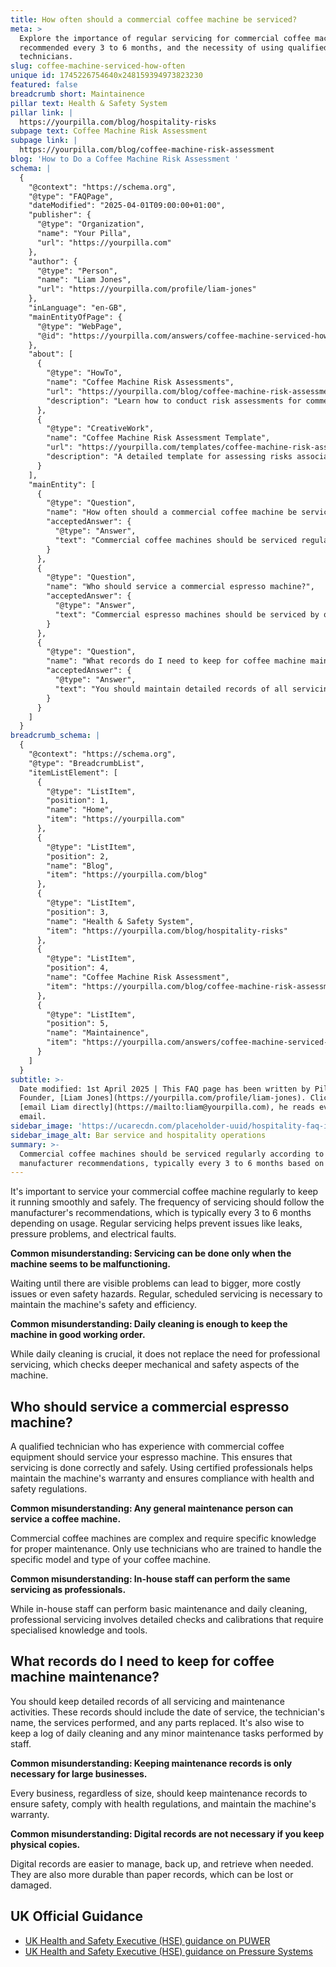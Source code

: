 ```yaml
---
title: How often should a commercial coffee machine be serviced?
meta: >
  Explore the importance of regular servicing for commercial coffee machines,
  recommended every 3 to 6 months, and the necessity of using qualified
  technicians.
slug: coffee-machine-serviced-how-often
unique id: 1745226754640x248159394973823230
featured: false
breadcrumb short: Maintainence
pillar text: Health & Safety System
pillar link: |
  https://yourpilla.com/blog/hospitality-risks
subpage text: Coffee Machine Risk Assessment
subpage link: |
  https://yourpilla.com/blog/coffee-machine-risk-assessment
blog: 'How to Do a Coffee Machine Risk Assessment '
schema: |
  {
    "@context": "https://schema.org",
    "@type": "FAQPage",
    "dateModified": "2025-04-01T09:00:00+01:00",
    "publisher": {
      "@type": "Organization",
      "name": "Your Pilla",
      "url": "https://yourpilla.com"
    },
    "author": {
      "@type": "Person",
      "name": "Liam Jones",
      "url": "https://yourpilla.com/profile/liam-jones"
    },
    "inLanguage": "en-GB",
    "mainEntityOfPage": {
      "@type": "WebPage",
      "@id": "https://yourpilla.com/answers/coffee-machine-serviced-how-often"
    },
    "about": [
      {
        "@type": "HowTo",
        "name": "Coffee Machine Risk Assessments",
        "url": "https://yourpilla.com/blog/coffee-machine-risk-assessment",
        "description": "Learn how to conduct risk assessments for commercial coffee machines to ensure safety and compliance."
      },
      {
        "@type": "CreativeWork",
        "name": "Coffee Machine Risk Assessment Template",
        "url": "https://yourpilla.com/templates/coffee-machine-risk-assessment",
        "description": "A detailed template for assessing risks associated with operating commercial coffee machines."
      }
    ],
    "mainEntity": [
      {
        "@type": "Question",
        "name": "How often should a commercial coffee machine be serviced?",
        "acceptedAnswer": {
          "@type": "Answer",
          "text": "Commercial coffee machines should be serviced regularly according to manufacturer recommendations, typically every 3 to 6 months based on usage. Regular servicing, involving thorough checks for leaks, pressure issues, and electrical faults, is essential for maintaining the machine's safety and efficiency."
        }
      },
      {
        "@type": "Question",
        "name": "Who should service a commercial espresso machine?",
        "acceptedAnswer": {
          "@type": "Answer",
          "text": "Commercial espresso machines should be serviced by qualified technicians who have specific experience and training with coffee equipment. This ensures the servicing is done correctly and maintains the machine's warranty, while also complying with health and safety standards."
        }
      },
      {
        "@type": "Question",
        "name": "What records do I need to keep for coffee machine maintenance?",
        "acceptedAnswer": {
          "@type": "Answer",
          "text": "You should maintain detailed records of all servicing and maintenance activities for coffee machines. These records should include dates, technicians' names, services performed, and any parts replaced. Digital records are recommended as they are easier to manage and more durable than paper records."
        }
      }
    ]
  }
breadcrumb_schema: |
  {
    "@context": "https://schema.org",
    "@type": "BreadcrumbList",
    "itemListElement": [
      {
        "@type": "ListItem",
        "position": 1,
        "name": "Home",
        "item": "https://yourpilla.com"
      },
      {
        "@type": "ListItem",
        "position": 2,
        "name": "Blog",
        "item": "https://yourpilla.com/blog"
      },
      {
        "@type": "ListItem",
        "position": 3,
        "name": "Health & Safety System",
        "item": "https://yourpilla.com/blog/hospitality-risks"
      },
      {
        "@type": "ListItem",
        "position": 4,
        "name": "Coffee Machine Risk Assessment",
        "item": "https://yourpilla.com/blog/coffee-machine-risk-assessment"
      },
      {
        "@type": "ListItem",
        "position": 5,
        "name": "Maintainence",
        "item": "https://yourpilla.com/answers/coffee-machine-serviced-how-often"
      }
    ]
  }
subtitle: >-
  Date modified: 1st April 2025 | This FAQ page has been written by Pilla
  Founder, [Liam Jones](https://yourpilla.com/profile/liam-jones). Click to
  [email Liam directly](https://mailto:liam@yourpilla.com), he reads every
  email.
sidebar_image: 'https://ucarecdn.com/placeholder-uuid/hospitality-faq-image.jpg'
sidebar_image_alt: Bar service and hospitality operations
summary: >-
  Commercial coffee machines should be serviced regularly according to
  manufacturer recommendations, typically every 3 to 6 months based on usage.
---
```

It's important to service your commercial coffee machine regularly to keep it running smoothly and safely. The frequency of servicing should follow the manufacturer's recommendations, which is typically every 3 to 6 months depending on usage. Regular servicing helps prevent issues like leaks, pressure problems, and electrical faults.

**Common misunderstanding: Servicing can be done only when the machine seems to be malfunctioning.**

Waiting until there are visible problems can lead to bigger, more costly issues or even safety hazards. Regular, scheduled servicing is necessary to maintain the machine's safety and efficiency.

**Common misunderstanding: Daily cleaning is enough to keep the machine in good working order.**

While daily cleaning is crucial, it does not replace the need for professional servicing, which checks deeper mechanical and safety aspects of the machine.

## Who should service a commercial espresso machine?

A qualified technician who has experience with commercial coffee equipment should service your espresso machine. This ensures that servicing is done correctly and safely. Using certified professionals helps maintain the machine's warranty and ensures compliance with health and safety regulations.

**Common misunderstanding: Any general maintenance person can service a coffee machine.**

Commercial coffee machines are complex and require specific knowledge for proper maintenance. Only use technicians who are trained to handle the specific model and type of your coffee machine.

**Common misunderstanding: In-house staff can perform the same servicing as professionals.**

While in-house staff can perform basic maintenance and daily cleaning, professional servicing involves detailed checks and calibrations that require specialised knowledge and tools.

## What records do I need to keep for coffee machine maintenance?

You should keep detailed records of all servicing and maintenance activities. These records should include the date of service, the technician's name, the services performed, and any parts replaced. It's also wise to keep a log of daily cleaning and any minor maintenance tasks performed by staff.

**Common misunderstanding: Keeping maintenance records is only necessary for large businesses.**

Every business, regardless of size, should keep maintenance records to ensure safety, comply with health regulations, and maintain the machine's warranty.

**Common misunderstanding: Digital records are not necessary if you keep physical copies.**

Digital records are easier to manage, back up, and retrieve when needed. They are also more durable than paper records, which can be lost or damaged.

## UK Official Guidance

-   [UK Health and Safety Executive (HSE) guidance on PUWER](https://www.hse.gov.uk/work-equipment-machinery/puwer.htm)
-   [UK Health and Safety Executive (HSE) guidance on Pressure Systems](https://www.hse.gov.uk/pressure-systems/pesr.htm)
